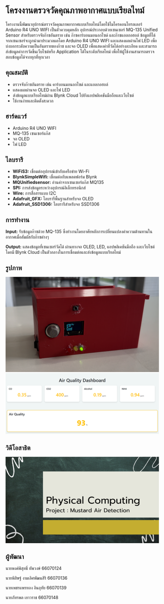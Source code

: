 # โครงงานตรวจวัดคุณภาพอากาศแบบเรียลไทม์

โครงงานนี้พัฒนาอุปกรณ์ตรวจวัดคุณภาพอากาศแบบเรียลไทม์โดยใช้ไมโครคอนโทรลเลอร์ Arduino R4 UNO WIFI เป็นตัวควบคุมหลัก อุปกรณ์ประกอบด้วยเซนเซอร์ MQ-135 Unified Sensor สำหรับตรวจจับก๊าซอันตราย เช่น ก๊าซคาร์บอนมอนอกไซด์ และก๊าซแอลกอฮอล์ ข้อมูลที่ได้จากเซนเซอร์จะถูกนำมาประมวลผลโดย Arduino R4 UNO WIFI และแสดงผลผ่านไฟ LED เพื่อบ่งบอกระดับความเป็นอันตรายของก๊าซ และจอ OLED เพื่อแสดงค่าที่วัดได้อย่างละเอียด และสามารถส่งข้อมูลค่าการวัดขึ้นเว็บไซต์หรือ Application ได้ในระดับเรียลไทม์ เพื่อให้ผู้ใช้งานสามารถตรวจสอบข้อมูลได้จากทุกที่ทุกเวลา

## คุณสมบัติ

* ตรวจจับก๊าซอันตราย เช่น คาร์บอนมอนอกไซด์ และแอลกอฮอล์
* แสดงผลผ่านจอ OLED และไฟ LED
* ส่งข้อมูลแบบเรียลไทม์ผ่าน Blynk Cloud ไปยังแอปพลิเคชันมือถือและเว็บไซต์
* ใช้งานง่ายและติดตั้งสะดวก

## ฮาร์ดแวร์

* Arduino R4 UNO WIFI
* MQ-135 เซนเซอร์แก๊ส
* จอ OLED
* ไฟ LED

## ไลบรารี

* **WiFiS3:** เชื่อมต่ออุปกรณ์เข้ากับเครือข่าย Wi-Fi
* **BlynkSimpleWifi:** เชื่อมต่อกับแพลตฟอร์ม Blynk
* **MQUnifiedsensor:** อ่านค่าจากเซนเซอร์แก๊ส MQ135
* **SPI:** การส่งข้อมูลระหว่างอุปกรณ์อิเล็กทรอนิกส์
* **Wire:** การสื่อสารแบบ I2C
* **Adafruit_GFX:** ไลบรารีพื้นฐานสำหรับจอ OLED
* **Adafruit_SSD1306:** ไลบรารีสำหรับจอ SSD1306

## การทำงาน

**Input:** รับข้อมูลก๊าซด้วย MQ-135 ซึ่งทำงานโดยอาศัยหลักการเปลี่ยนแปลงค่าความต้านทานในอากาศเมื่อสัมผัสกับก๊าซต่างๆ

**Output:** แสดงข้อมูลที่เซนเซอร์วัดได้ ผ่านทางจอ OLED, LED, แอปพลิเคชันมือถือ และเว็บไซต์ โดยมี Blynk Cloud เป็นตัวกลางในการเชื่อมต่อและส่งข้อมูลแบบเรียลไทม์

## รูปภาพ

![mustard](picture/projek.png)
![mustard2](picture/projek2.png)

## วิดีโอสาธิต
[![MustardVid](picture/Phy.png)](https://www.youtube.com/watch?v=YouTubeVideoID)


## ผู้พัฒนา
นายพงศ์พิสุทธิ์     ทัพวงษ์          66070124

นายพิสิษฐ์		    งามเลิศพัฒนสิริ	  66070136

นายเพชรแพรทอง  	อินอุทัย		      66070139

นายภัทรพล		    เยาวราช		      66070148
